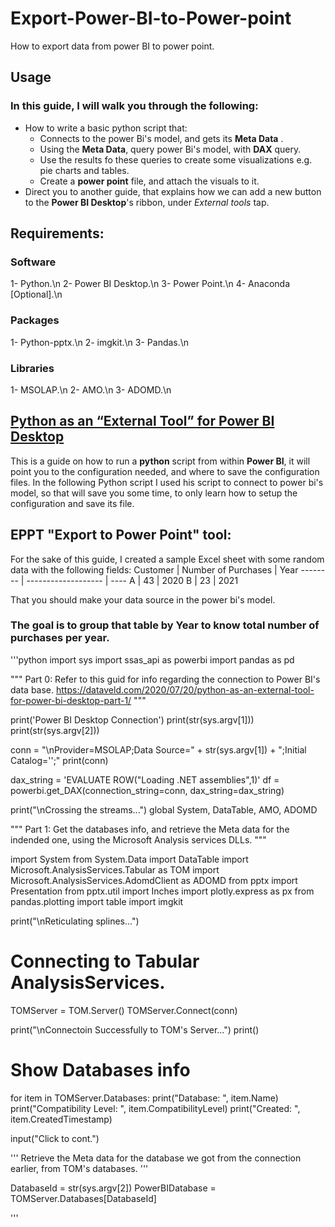 # Export-Power-BI-to-Power-point
How to export data from power BI to power point.

## Usage
### In this guide, I will walk you through the following:
  - How to write a basic python script that:
    - Connects to the power Bi's model, and gets its **Meta Data** .
    - Using the **Meta Data**, query power Bi's model, with **DAX** query.
    - Use the results fo these queries to create some visualizations e.g. pie charts and tables.
    - Create a **power point** file, and attach the visuals to it.
  - Direct you to another guide, that explains how we can add a new button to the **Power BI Desktop**'s ribbon, under *External tools* tap.  

## Requirements:
### Software
1- Python.\n
2- Power BI Desktop.\n
3- Power Point.\n
4- Anaconda [Optional].\n
### Packages
1- Python-pptx.\n
2- imgkit.\n
3- Pandas.\n
### Libraries
1- MSOLAP.\n
2- AMO.\n
3- ADOMD.\n

## [Python as an “External Tool” for Power BI Desktop](https://dataveld.com/2020/07/20/python-as-an-external-tool-for-power-bi-desktop-part-1/)
This is a guide on how to run a **python** script from within **Power BI**, 
it will point you to the configuration needed, and where to save the configuration files. In the following Python script I used his script to connect to power bi's model,
so that will save you some time, to only learn how to setup the configuration and save its file.

## EPPT "Export to Power Point" tool:
For the sake of this guide, I created a sample Excel sheet with some random data with the following fields:
Customer | Number of Purchases | Year
-------- | ------------------- | ----
A | 43 | 2020
B | 23 | 2021

That you should make your data source in the power bi's model.
### The goal is to group that table by Year to know total number of purchases per year.


'''python
import sys
import ssas_api as powerbi
import pandas as pd


"""
Part 0:
    Refer to this guid for info regarding the connection to Power BI's data base.
    https://dataveld.com/2020/07/20/python-as-an-external-tool-for-power-bi-desktop-part-1/
"""

print('Power BI Desktop Connection')
print(str(sys.argv[1]))
print(str(sys.argv[2]))

conn = "\nProvider=MSOLAP;Data Source=" + str(sys.argv[1]) + ";Initial Catalog='';"
print(conn)


dax_string = 'EVALUATE ROW("Loading .NET assemblies",1)'
df = powerbi.get_DAX(connection_string=conn, dax_string=dax_string)

print("\nCrossing the streams...")
global System, DataTable, AMO, ADOMD


"""
Part 1:
    Get the databases info, and retrieve the Meta data for the indended one,
    using the Microsoft Analysis services DLLs.
"""


import System
from System.Data import DataTable
import Microsoft.AnalysisServices.Tabular as TOM
import Microsoft.AnalysisServices.AdomdClient as ADOMD
from pptx import Presentation
from pptx.util import Inches
import plotly.express as px
from pandas.plotting import table
import imgkit

print("\nReticulating splines...")


# Connecting to Tabular AnalysisServices.
TOMServer = TOM.Server()
TOMServer.Connect(conn)

print("\nConnectoin Successfully to TOM's Server...")
print()

# Show Databases info
for item in TOMServer.Databases:
    print("Database: ", item.Name)
    print("Compatibility Level: ", item.CompatibilityLevel)
    print("Created: ", item.CreatedTimestamp)

input("Click to cont.")

'''
Retrieve the Meta data for the database we got from the connection earlier,
from TOM's databases.
'''

DatabaseId = str(sys.argv[2])
PowerBIDatabase = TOMServer.Databases[DatabaseId]


'''
